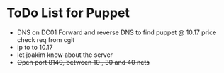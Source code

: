 # ToDo List for Puppet

- DNS on DC01 Forward and reverse DNS to find puppet @ 10.17 price check req from cgit
- ip to to 10.17
- ~~let joakim know about the server~~
- ~~Open port 8140, between 10 , 30 and 40 nets~~
